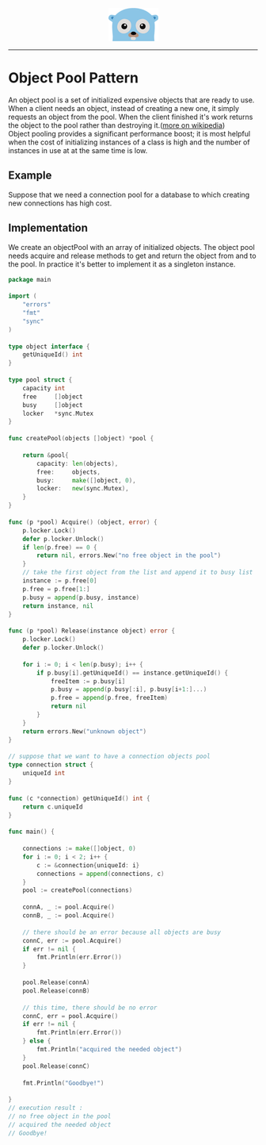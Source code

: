 <p align="center">
  <img src="../gopher.png" />
</p>

---

# Object Pool Pattern
An object pool is a set of initialized expensive objects that are ready to use. When a client needs an object, instead of creating a new one, it simply requests an object from the pool. When the client finished it's work returns the object to the pool rather than destroying it.([more on wikipedia](https://en.wikipedia.org/wiki/Object_pool_pattern)) 
<br />
Object pooling provides a significant performance boost; it is most helpful when the cost of initializing instances of a class is high and the number of instances in use at at the same time is low.


## Example
Suppose that we need a connection pool for a database to which creating new connections has high cost.

## Implementation
We create an objectPool with an array of initialized objects. The object pool needs acquire and release methods to get and return the object from and to the pool. In practice it's better to implement it as a singleton instance.

```go
package main

import (
	"errors"
	"fmt"
	"sync"
)

type object interface {
	getUniqueId() int
}

type pool struct {
	capacity int
	free     []object
	busy     []object
	locker   *sync.Mutex
}

func createPool(objects []object) *pool {

	return &pool{
		capacity: len(objects),
		free:     objects,
		busy:     make([]object, 0),
		locker:   new(sync.Mutex),
	}
}

func (p *pool) Acquire() (object, error) {
	p.locker.Lock()
	defer p.locker.Unlock()
	if len(p.free) == 0 {
		return nil, errors.New("no free object in the pool")
	}
	// take the first object from the list and append it to busy list
	instance := p.free[0]
	p.free = p.free[1:]
	p.busy = append(p.busy, instance)
	return instance, nil
}

func (p *pool) Release(instance object) error {
	p.locker.Lock()
	defer p.locker.Unlock()

	for i := 0; i < len(p.busy); i++ {
		if p.busy[i].getUniqueId() == instance.getUniqueId() {
			freeItem := p.busy[i]
			p.busy = append(p.busy[:i], p.busy[i+1:]...)
			p.free = append(p.free, freeItem)
			return nil
		}
	}
	return errors.New("unknown object")
}

// suppose that we want to have a connection objects pool
type connection struct {
	uniqueId int
}

func (c *connection) getUniqueId() int {
	return c.uniqueId
}

func main() {

	connections := make([]object, 0)
	for i := 0; i < 2; i++ {
		c := &connection{uniqueId: i}
		connections = append(connections, c)
	}
	pool := createPool(connections)

	connA, _ := pool.Acquire()
	connB, _ := pool.Acquire()

	// there should be an error because all objects are busy
	connC, err := pool.Acquire()
	if err != nil {
		fmt.Println(err.Error())
	}

	pool.Release(connA)
	pool.Release(connB)

	// this time, there should be no error
	connC, err = pool.Acquire()
	if err != nil {
		fmt.Println(err.Error())
	} else {
		fmt.Println("acquired the needed object")
	}
	pool.Release(connC)

	fmt.Println("Goodbye!")

}
// execution result :
// no free object in the pool
// acquired the needed object
// Goodbye!
```

